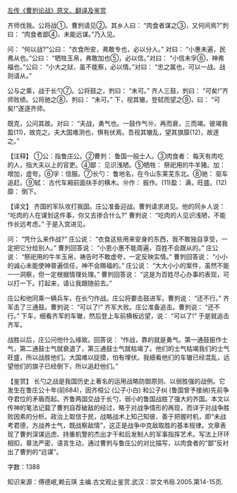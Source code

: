 [左传《曹刿论战》原文、翻译及鉴赏](https://www.vrrw.net/wx/13984.html)

齐师伐我。公将战①。曹刿请见②。其乡人曰： “肉食者谋之③，又何间焉?”刿曰： “肉食者鄙④，未能远谋。”乃入见。

问： “何以战?”公曰： “衣食所安，弗敢专也，必以分人。” 对曰： “小惠未遍，民弗从也。”公曰： “牺牲玉帛，弗敢加也⑤，必以信。”对曰： “小信未孚⑥，神弗福也。”公曰： “小大之狱，虽不能察，必以情。”对曰： “忠之属也，可以一战。战则请从。”

公与之乘，战于长勺⑦。公将鼓之，刿曰： “未可。” 齐人三鼓，刿曰： “可矣!”齐师败绩。公将驰之⑧，刿曰： “未可。” 下，视其辙，登轼而望之⑨，曰： “可矣!”遂逐齐师。

既克，公问其故。对曰： “夫战，勇气也。一鼓作气⑩，再而衰，三而竭。彼竭我盈(11)，故克之。夫大国难测也，惧有伏焉。吾视其辙乱，望其旗靡(12)，故逐之。”

【注释】 ①公：指鲁庄公。②曹刿： 鲁国一般士人。③肉食者： 每天有肉吃的人，指大夫以上的官吏。④鄙： 见识浅陋。⑤牺牲： 祭祀用的牛羊猪。加： 增加，虚夸。⑥孚：信服。⑦长勺： 鲁地名，在今山东莱芜东北。⑧驰： 驱车追赶。⑨轼： 古代车厢前面扶手的横木。⑩作： 振作。(11)盈： 满，旺盛。(12)靡： 倒下。



【译文】 齐国的军队攻打我国。庄公准备迎战。曹刿请求进见。他的同乡人说： “吃肉的人在谋划这件事，你又去掺合什么?” 曹刿说： “吃肉的人见识浅陋，不能作长远考虑。” 于是入宫进见。

问： “凭什么来作战?” 庄公说： “衣食这些用来安身的东西，我不敢独自享受，一定把它分给别人。” 曹刿回答说： “小恩小惠不能周遍，百姓不会跟从的。” 庄公说： “祭祀用的牛羊玉帛，祷告时不敢虚夸，一定反映实情。” 曹刿回答说： “小小的诚心未能使神普遍信任，神不会赐福的。” 庄公说： “大大小小的案件，虽然不能一一洞察，但一定根据情理处理。” 曹刿回答说： “这是为百姓尽心办事的表现，可以打一下。打起来，请让我跟随前去。”

庄公和他同乘一辆兵车，在长勺作战。庄公将要击鼓进军。曹刿说： “还不行。” 齐军击了三通鼓。曹刿说： “可以了!” 齐军大败。庄公准备追击。曹刿说： “还不行。” 下车，细看齐军的车辙，然后登上车前横板远望，说： “可以了!” 于是就追击齐军。

战胜以后，庄公问他什么缘故。回答说： “作战，靠的就是勇气。第一通鼓振作士气，第二通鼓士气就衰退了，第三通鼓士气就枯竭了。他们的士气枯竭我们的士气旺盛，所以战胜他们。大国难以捉摸，怕有埋伏。我细看他们的车辙已经混乱，远望他们的旗子已经倒下，所以追赶他们。”

【鉴赏】 长勺之战是我国历史上著名的运用战略防御原则、以弱胜强的战例。它发生在鲁庄公十年(前684)，因齐桓公 (公子小白) 和公子纠 (鲁国曾予接纳)先前争夺君位的矛盾而起。齐鲁两国交战于长勺，弱小的鲁国战胜了强大的齐国。本文以传神的笔法记载了曹刿自荐破敌的经过，略于对战争情形的再现，而详于对战争胜败因素的分析。政治上取信于民，战略战术上知己知彼、善于把握时机，即“未战考君德，方战养士气，既战察敌情”，这正是战争中克敌取胜的基本规律。文章表现了曹刿深谋远虑、持重机警的杰出才干和后发制人的军事指挥艺术。写法上环环相扣，章法严密，语言生动，通过曹刿与鲁庄公的对比描写，以肉食者的“鄙”反衬出了曹刿的“远谋”。

字数：1388

知识来源：傅德岷,赖云琪 主编.古文观止鉴赏.武汉：崇文书局.2005.第14-15页.

